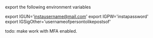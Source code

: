 export the following environment variables

export IGUN='instausername@mail.com'
export IGPW='instapassword'
export IGSigOther='usernameofpersontolikepostsof'


todo: make work with MFA enabled.
